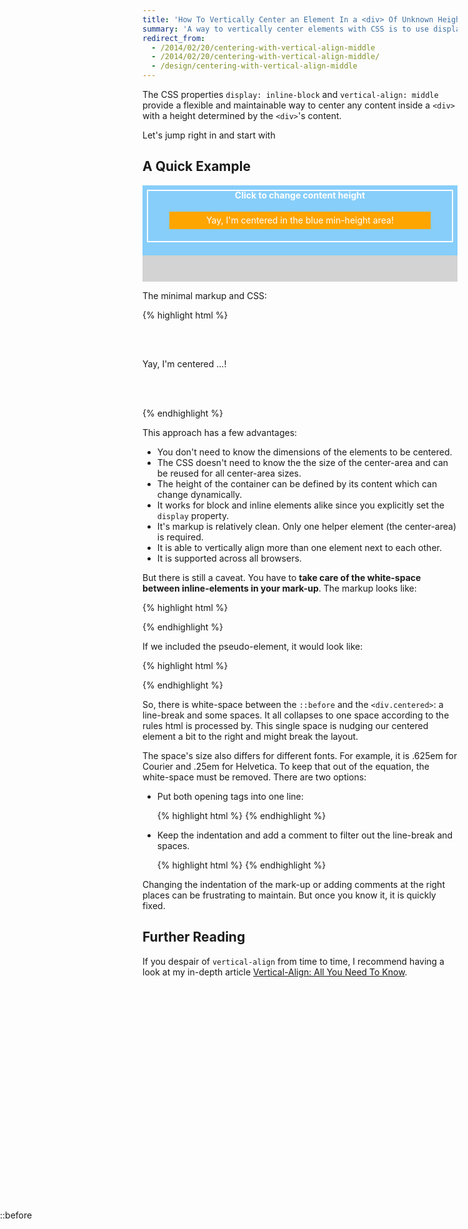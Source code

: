 ```yaml
---
title: 'How To Vertically Center an Element In a <div> Of Unknown Height'
summary: 'A way to vertically center elements with CSS is to use display: inline-block together with vertical-align: middle. This is especially powerful when the area that an element is centered in has a height determined by its content.'
redirect_from: 
  - /2014/02/20/centering-with-vertical-align-middle
  - /2014/02/20/centering-with-vertical-align-middle/
  - /design/centering-with-vertical-align-middle
---
```


The CSS properties `display: inline-block` and `vertical-align: middle` provide a flexible and maintainable way to center any content inside a `<div>` with a height determined by the `<div>`'s content.

Let's jump right in and start with

A Quick Example
---------------

<div id="example">
  <div class="full-area">
    <div class="container">
      <div class="center-area"><!--
        --><div class="centered">Yay, I'm centered in the blue min-height area!</div>
      </div>
      <div class="content">Click to change content height</div>
    </div>
  </div>
</div>

<style type="text/css">
  #example .container {
    min-height: 8em;
    position: relative;
    cursor: pointer;
  }
  #example .content {
    height: 6em;
  }
  #example .center-area {
    position: absolute;
    top: 0;
    bottom: 0;
    left: 0;
    right: 0;
  }
  #example .center-area:before {
    content: '';
    display: inline-block;
    vertical-align: middle;
    height: 100%;
  }
  #example .centered {
    display: inline-block;
    vertical-align: middle;
  }

  /*making it prettier*/
  #example .full-area {
    background: lightgrey;
    color: white;
    height: 11em;
  }
  #example .center-area {
    text-align: center;
  }
  #example .container {
    padding: .5em;
    box-sizing: border-box;
    background: lightskyblue;
    line-height: 1;
  }
  #example .content {
    margin: 0;
    border: 2px solid white;
    box-sizing: border-box;
    transition: height 1s;
    text-align: center;
    font-weight: bold;
  }
  #example .centered {
    background: orange;
    padding: .5em;
    width: 80%;
  }
</style>

<script>
  !function() {
    var example = document.getElementById('example');
    var container = example.getElementsByClassName('container')[0];
    var content = example.getElementsByClassName('content')[0];
  
    container.addEventListener('click', function() {
      if (content.style.height)
        content.style.height = null;
      else
        content.style.height = '10em';
    });
  }();
</script>

The minimal markup and CSS:

{% highlight html %}
<div class="container">
  <div class="center-area"><!--
    --><div class="centered">Yay, I'm centered ...!</div>
  </div>
  <div class="content">
    <!-- Some content defining the
         height of the container -->
  </div>
</div>

<style type="text/css">
  .container {
    min-height: 8em;
    position: relative; /* so center-area can
                           be positioned absolute */
  }
  .center-area {
    /* let it fill the whole container */
    position: absolute;
    top: 0;
    bottom: 0;
    left: 0;
    right: 0;
  }
  .center-area:before {
    content: '';
    display: inline-block;
    vertical-align: middle;
    height: 100%;
  }
  .centered {
    display: inline-block;
    vertical-align: middle;
  }
</style>
{% endhighlight %}

This approach has a few advantages:

- You don't need to know the dimensions of the elements to be centered.
- The CSS doesn't need to know the the size of the center-area and can be reused for all center-area sizes.
- The height of the container can be defined by its content which can change dynamically.
- It works for block and inline elements alike since you explicitly set the `display` property.
- It's markup is relatively clean. Only one helper element (the center-area) is required.
- It is able to vertically align more than one element next to each other.
- It is supported across all browsers.

But there is still a caveat. You have to **take care of the white-space between inline-elements in your mark-up**. The markup looks like:

{% highlight html %}
<div class="center-area">
  <div class="centered"></div>
</div>
{% endhighlight %}

If we included the pseudo-element, it would look like:

{% highlight html %}
<div class="center-area">::before
  <div class="centered"></div>
</div>
{% endhighlight %}

So, there is white-space between the `::before` and the `<div.centered>`: a line-break and some spaces. It all collapses to one space according to the rules html is processed by. This single space is nudging our centered element a bit to the right and might break the layout.

The space's size also differs for different fonts. For example, it is .625em for Courier and .25em for Helvetica. To keep that out of the equation, the white-space must be removed. There are two options:

<ul>
  <li>
  <p>Put both opening tags into one line:</p>
{% highlight html %}
<div class="center-area"><div class="centered">
</div></div>
{% endhighlight %}
  </li>
  <li>
  <p>Keep the indentation and add a comment to filter out the line-break and spaces.</p>
{% highlight html %}
<div class="center-area"><!--
 --><div class="centered"></div>
</div>
{% endhighlight %}
  </li>
</ul>
  
Changing the indentation of the mark-up or adding comments at the right places can be frustrating to maintain. But once you know it, it is quickly fixed.

Further Reading
---------------
If you despair of `vertical-align` from time to time, I recommend having a look at my in-depth article [Vertical-Align: All You Need To Know](/design/vertical-align).
